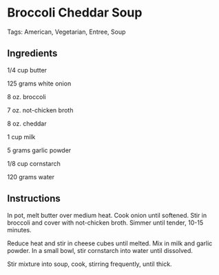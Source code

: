 # Broccoli Cheddar Soup

Tags: American, Vegetarian, Entree, Soup



## Ingredients

1/4 cup butter

125 grams white onion

8 oz. broccoli

7 oz. not-chicken broth

8 oz. cheddar

1 cup milk

5 grams garlic powder

1/8 cup cornstarch

120 grams water



## Instructions

In pot, melt butter over medium heat. Cook onion until softened. Stir in broccoli and cover with not-chicken broth. Simmer until tender, 10-15 minutes.

Reduce heat and stir in cheese cubes until melted. Mix in milk and garlic powder. In a small bowl, stir cornstarch into water until dissolved.

Stir mixture into soup, cook, stirring frequently, until thick.
